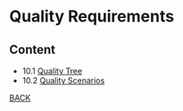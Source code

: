 Quality Requirements
=======================


## Content

* 10.1 [Quality Tree](10.1%20Quality%20Tree/10.1%20-%20Quality%20Tree.md)
* 10.2 [Quality Scenarios](10.2%20Quality%20Scenarios/10.2%20-%20Quality%20Scenarios.md)


[BACK](../Architecture%20Documentation%20of%20Git4C.md)